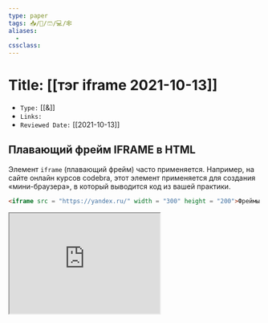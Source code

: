 ```yaml
---
type: paper
tags: 📥️/📜️/🩳/💻/🕸
aliases:
  - 
cssclass: 
---
```




# Title: **[[тэг iframe 2021-10-13]]**
- `Type:` [[&]]
- `Links:`
- `Reviewed Date:` [[2021-10-13]]

##  Плавающий фрейм IFRAME в HTML

Элемент `iframe` (плавающий фрейм) часто применяется. Например, на сайте онлайн курсов codebra, этот элемент применяется для создания «мини-браузера», в который выводится код из вашей практики.


```html
<iframe src = "https://yandex.ru/" width = "300" height = "200">Фреймы не поддерживаются</iframe>
```

<iframe src = "https://yandex.ru/" width = "300" height = "200">Фреймы не поддерживаются</iframe>